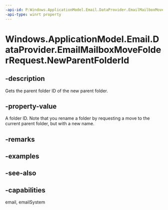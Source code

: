 ```yaml
---
-api-id: P:Windows.ApplicationModel.Email.DataProvider.EmailMailboxMoveFolderRequest.NewParentFolderId
-api-type: winrt property
---
```


<!-- Property syntax
public string NewParentFolderId { get; }
-->

# Windows.ApplicationModel.Email.DataProvider.EmailMailboxMoveFolderRequest.NewParentFolderId

## -description
Gets the parent folder ID of the new parent folder.

## -property-value
A folder ID. Note that you rename a folder by requesting a move to the current parent folder, but with a new name.

## -remarks

## -examples

## -see-also

## -capabilities
email, emailSystem
